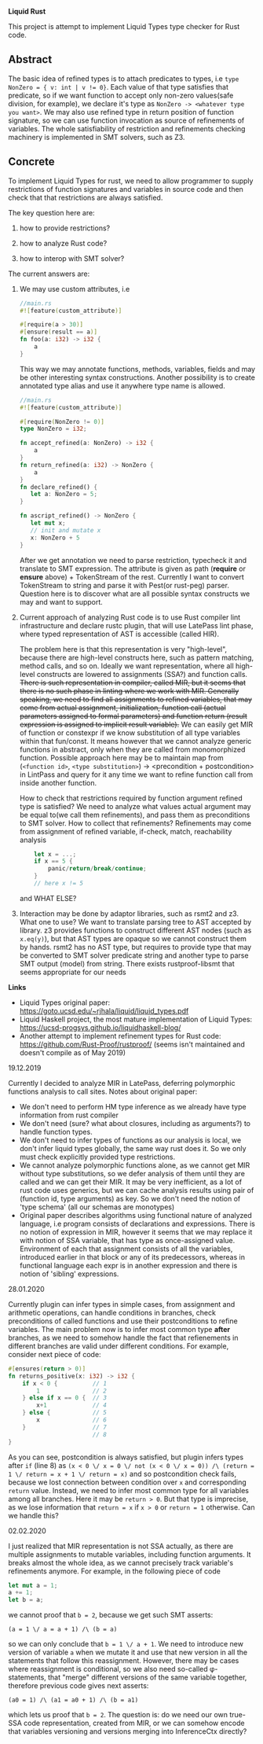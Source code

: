 **Liquid Rust**

This project is attempt to implement Liquid Types type checker
for Rust code.

**Abstract**
-

The basic idea of refined types is to attach predicates to types, i.e
`type NonZero = { v: int | v != 0}`. Each value of that type satisfies that predicate,
so if we want function to accept only non-zero values(safe division, for example), we declare it's type as
`NonZero -> <whatever type you want>`. We may also use refined type in return position of function signature,
so we can use function invocation as source of refinements of variables.
The whole satisfiability of restriction and refinements checking machinery is implemented in SMT solvers, such as Z3.  

**Concrete**
-

To implement Liquid Types for rust, we need to allow programmer to supply restrictions of
function signatures and variables in source code and then check that that restrictions are always satisfied.

The key question here are:

 1) how to provide restrictions?

 2) how to analyze Rust code?

 3) how to interop with SMT solver?

The current answers are:

 1) We may use custom attributes, i.e
     ```rust
     //main.rs
     #![feature(custom_attribute)]
     
     #[require(a > 30)]
     #[ensure(result == a)]
     fn foo(a: i32) -> i32 {
         a
     }
     ```
     
     This way we may annotate functions, methods, variables, fields and may be other interesting syntax constructions.
     Another possibility is to create annotated type alias and use it anywhere type name is allowed.
     
     ```rust
     //main.rs
     #![feature(custom_attribute)]
     
     #[require(NonZero != 0)]
     type NonZero = i32;

     fn accept_refined(a: NonZero) -> i32 {
         a
     }
     fn return_refined(a: i32) -> NonZero {
         a
     }
     fn declare_refined() {
        let a: NonZero = 5;
     }
     
     fn ascript_refined() -> NonZero {
        let mut x;
        // init and mutate x
        x: NonZero + 5
     }
     ```
     
     After we get annotation we need to parse restriction, typecheck it and translate to SMT expression.
     The attribute is given as path (**require** or **ensure** above) + TokenStream of the rest.
     Currently I want to convert TokenStream to string and parse it with Pest(or rust-peg) parser.
     Question here is to discover what are all possible syntax constructs we may and want to support.
     
 2) Current approach of analyzing Rust code is to use Rust compiler lint infrastructure and 
    declare rustc plugin, that will use LatePass lint phase, where typed representation of AST is accessible (called HIR).
 
    The problem here is that this representation is very "high-level", because there are high-level constructs here,
    such as pattern matching, method calls, and so on. Ideally we want representation, where all high-level
    constructs are lowered to assignments (SSA?) and function calls. ~~There is such representation in compiler,
    called MIR, but it seems that there is no such phase in linting where we work with MIR.
    Generally speaking, we need to find all assignments to refined variables, that may come from
    actual assignment, initialization, function call (actual parameters assigned to formal parameters) and
    function return (result expression is assigned to implicit result variable).~~
    We can easily get MIR of function or constexpr if we know substitution of all type variables within that fun/const.
    It means however that we cannot analyze generic functions in abstract, only when they are called from monomorphized function.
    Possible approach here may be to maintain map from (`<function id>`, `<type substitution>`) -> <precondition + postcondition>
    in LintPass and query for it any time we want to refine function call from inside another function.
    
    How to check that restrictions required by function argument refined type is satisfied?
    We need to analyze what values actual argument may be equal to(we call them refinements), and pass them as preconditions
    to SMT solver.
    How to collect that refinements?
    Refinements may come from assignment of refined variable, if-check, match, reachability analysis
    ```rust
        let x = ...;
        if x == 5 {
            panic/return/break/continue;
        }
        // here x != 5
    ```
    and WHAT ELSE?
    
 3) Interaction may be done by adaptor libraries, such as rsmt2 and z3. What one to use?
    We want to translate parsing tree to AST accepted by library. z3 provides functions to
    construct different AST nodes (such as `x.eq(y)`), but that AST types are opaque so we
    cannot construct them by hands. rsmt2 has no AST type, but requires to provide type
    that may be converted to SMT solver predicate string and another type to parse SMT output
    (model) from string.
    There exists rustproof-libsmt that seems appropriate for our needs

**Links**

* Liquid Types original paper: https://goto.ucsd.edu/~rjhala/liquid/liquid_types.pdf
* Liquid Haskell project, the most mature implementation of Liquid Types: https://ucsd-progsys.github.io/liquidhaskell-blog/
* Another attempt to implement refinement types for Rust code: https://github.com/Rust-Proof/rustproof/
(seems isn't maintained and doesn't compile as of May 2019)

19.12.2019

Currently I decided to analyze MIR in LatePass, deferring polymorphic functions analysis to call sites.
Notes about original paper:
* We don't need to perform HM type inference as we already have type information from rust compiler
* We don't need (sure? what about closures, including as arguments?) to handle function types.
* We don't need to infer types of functions as our analysis is local, we don't infer liquid types globally,
the same way rust does it. So we only must check explicitly provided type restrictions.
* We cannot analyze polymorphic functions alone, as we cannot get MIR without type substitutions, so we defer analysis
of them until they are called and we can get their MIR. It may be very inefficient, as a lot of rust code uses
generics, but we can cache analysis results using pair of (function id, type arguments) as key.
So we don't need the notion of 'type schema' (all our schemas are monotypes)
* Original paper describes algorithms using functional nature of analyzed language, i.e program consists of declarations
and expressions. There is no notion of expression in MIR, however it seems that we may replace it with notion of
SSA variable, that has type as once-assigned value. Environment of each that assignment consists of all the variables,
introduced earlier in that block or any of its predecessors, whereas in functional language each expr is in another expression and
there is notion of 'sibling' expressions.

28.01.2020

Currently plugin can infer types in simple cases, from assignment and arithmetic operations, can handle conditions in 
branches, check preconditions of called functions and use their postconditions to refine variables. The main problem
now is to infer most common type **after** branches, as we need to somehow handle the fact that refienements in
different branches are valid under different conditions. For example, consider next piece of code:
 
```rust
#[ensures(return > 0)]
fn returns_positive(x: i32) -> i32 {
    if x < 0 {          // 1
        1               // 2
    } else if x == 0 {  // 3
        x+1             // 4
    } else {            // 5
        x               // 6
    }                   // 7
                        // 8
}
```
As you can see, postcondition is always satisfied, but plugin infers types after `if` (line 8) as
`(x < 0 \/ x = 0 \/ not (x < 0 \/ x = 0)) /\ (return = 1 \/ return = x + 1 \/ return = x)` and so postcondition check fails, because
we lost connection between condition over `x` and corresponding `return` value.
Instead, we need to infer most common type for all variables among all branches. Here it may be `return > 0`. But that 
type is imprecise, as we lose information that `return = x` if `x > 0` or `return = 1` otherwise. Can we handle this?

02.02.2020

I just realized that MIR representation is not SSA actually, as there are multiple assignments
to mutable variables, including function arguments. It breaks almost the whole idea, as we cannot precisely
track variable's refinements anymore. For example, in the following piece of code
```rust
let mut a = 1;
a += 1;
let b = a;
```
we cannot proof that `b = 2`, because we get such SMT asserts:
```
(a = 1 \/ a = a + 1) /\ (b = a)
```
so we can only conclude that `b = 1 \/ a + 1`.
We need to introduce new version of variable `a` when we mutate it and use that new version in all the statements
that follow this reassignment. However, there may be cases where reassignment is conditional, so we also need so-called
φ-statements, that "merge" different versions of the same variable together, therefore previous code gives next asserts:
```
(a0 = 1) /\ (a1 = a0 + 1) /\ (b = a1)
```
which lets us proof that `b = 2`.
The question is: do we need our own true-SSA code representation, created from MIR,
or we can somehow encode that variables versioning and versions merging into InferenceCtx directly?